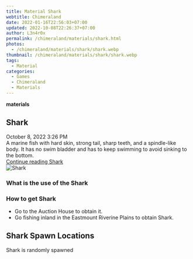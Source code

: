 ```yaml
---
title: Material Shark
webtitle: Chimeraland
date: 2022-01-16T22:56:03+07:00
updated: 2022-10-08T22:26:37+07:00
author: L3n4r0x
permalink: /chimeraland/materials/shark.html
photos:
  - /chimeraland/materials/shark/shark.webp
thumbnail: /chimeraland/materials/shark/shark.webp
tags:
  - Material
categories:
  - Games
  - Chimeraland
  - Materials
---
```


<section id="bootstrap-wrapper">
  <link
    rel="stylesheet"
    href="https://cdn.statically.io/gh/dimaslanjaka/Web-Manajemen/40ac3225/css/bootstrap-4.5-wrapper.css"
  />
  <div
    class="row g-0 border rounded overflow-hidden flex-md-row mb-4 shadow-sm position-relative"
  >
    <div class="col p-4 d-flex flex-column position-static">
      <strong class="d-inline-block mb-2 text-success">materials</strong>
      <h2 class="mb-0">Shark</h2>
      <div class="mb-1 text-muted">October 8, 2022 3:26 PM</div>
      <div class="mb-2 border p-1">
        A marine fish with hard skin, strong tail, sharp teeth, and a
        spindle-like body. It has no swim bladder and has to keep swimming to
        avoid sinking to the bottom.
      </div>
      <a href="/chimeraland/materials/shark.html" class="stretched-link d-none"
        >Continue reading Shark</a
      >
    </div>
    <div class="col-auto d-none d-lg-block">
      <img src="/chimeraland/materials/shark/shark.webp" alt="Shark" />
    </div>
  </div>
  <div class="row">
    <div class="col-lg-6 col-12 mb-2">
      <div class="card">
        <div class="card-body">
          <h3 class="card-title">What is the use of the Shark</h3>
          <div class="card-text"><ul></ul></div>
        </div>
      </div>
    </div>
    <div class="col-lg-6 col-12 mb-2">
      <div class="card">
        <div class="card-body">
          <h3 class="card-title">How to get Shark</h3>
          <div class="card-text">
            <ul>
              <li>Go to the Auction House to obtain it.</li>
              <li>
                Go fishing inland in the Eastmount Riverine Plains to obtain
                Shark.
              </li>
            </ul>
          </div>
        </div>
      </div>
    </div>
    <div class="col-12 mb-2">
      <h2>Shark Spawn Locations</h2>
      <p>Shark is randomly spawned</p>
    </div>
  </div>
</section>